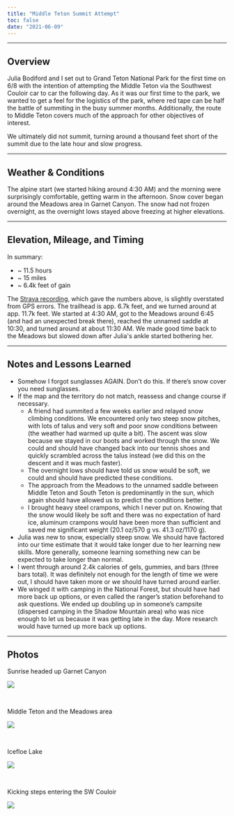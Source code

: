 ```yaml
---
title: "Middle Teton Summit Attempt"
toc: false
date: "2021-06-09"
---
```


---

## Overview

Julia Bodiford and I set out to Grand Teton National Park for the first time on 6/8 with the intention of attempting the Middle Teton via the Southwest Couloir car to car the following day. As it was our first time to the park, we wanted to get a feel for the logistics of the park, where red tape can be half the battle of summiting in the busy summer months. Additionally, the route to Middle Teton covers much of the approach for other objectives of interest.

We ultimately did not summit, turning around a thousand feet short of the summit due to the late hour and slow progress.

---

## Weather & Conditions

The alpine start (we started hiking around 4:30 AM) and the morning were surprisingly comfortable, getting warm in the afternoon. Snow cover began around the Meadows area in Garnet Canyon. The snow had not frozen overnight, as the overnight lows stayed above freezing at higher elevations.

---

## Elevation, Mileage, and Timing

In summary:
- ~ 11.5 hours
- ~ 15 miles
- ~ 6.4k feet of gain

The [Strava recording](https://www.strava.com/activities/5447505477), which gave the numbers above, is slightly overstated from GPS errors. The trailhead is app. 6.7k feet, and we turned around at app. 11.7k feet. We started at 4:30 AM, got to the Meadows around 6:45 (and had an unexpected break there), reached the unnamed saddle at 10:30, and turned around at about 11:30 AM. We made good time back to the Meadows but slowed down after Julia's ankle started bothering her. 

---

## Notes and Lessons Learned

- Somehow I forgot sunglasses AGAIN. Don’t do this. If there’s snow cover you need sunglasses.
- If the map and the territory do not match, reassess and change course if necessary. 
  - A friend had summited a few weeks earlier and relayed snow climbing conditions. We encountered only two steep snow pitches, with lots of talus and very soft and poor snow conditions between (the weather had warmed up quite a bit). The ascent was slow because we stayed in our boots and worked through the snow. We could and should have changed back into our tennis shoes and quickly scrambled across the talus instead (we did this on the descent and it was much faster).
  - The overnight lows should have told us snow would be soft, we could and should have predicted these conditions.
  - The approach from the Meadows to the unnamed saddle between Middle Teton and South Teton is predominantly in the sun, which again should have allowed us to predict the conditions better.
  - I brought heavy steel crampons, which I never put on. Knowing that the snow would likely be soft and there was no expectation of hard ice, aluminum crampons would have been more than sufficient and saved me significant weight (20.1 oz/570 g vs. 41.3 oz/1170 g).
- Julia was new to snow, especially steep snow. We should have factored into our time estimate that it would take longer due to her learning new skills. More generally, someone learning something new can be expected to take longer than normal.
- I went through around 2.4k calories of gels, gummies, and bars (three bars total). It was definitely not enough for the length of time we were out, I should have taken more or we should have turned around earlier.
- We winged it with camping in the National Forest, but should have had more back up options, or even called the ranger’s station beforehand to ask questions. We ended up doubling up in someone’s campsite (dispersed camping in the Shadow Mountain area) who was nice enough to let us because it was getting late in the day. More research would have turned up more back up options.

---

## Photos

Sunrise headed up Garnet Canyon

![](https://i.imgur.com/aS0gnvZ.jpeg)

<br>

Middle Teton and the Meadows area

![](https://i.imgur.com/SQtfwZu.jpeg)

<br>

Icefloe Lake

![](https://i.imgur.com/UCco8A9.jpeg)

<br>

Kicking steps entering the SW Couloir

![](https://i.imgur.com/I4dqPl6.jpeg)

